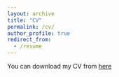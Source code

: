 ```yaml
---
layout: archive
title: "CV"
permalink: /cv/
author_profile: true
redirect_from:
  - /resume
---
```


You can download my CV from [here](https://ryozomasukawa.github.io/files/cv.pdf)

